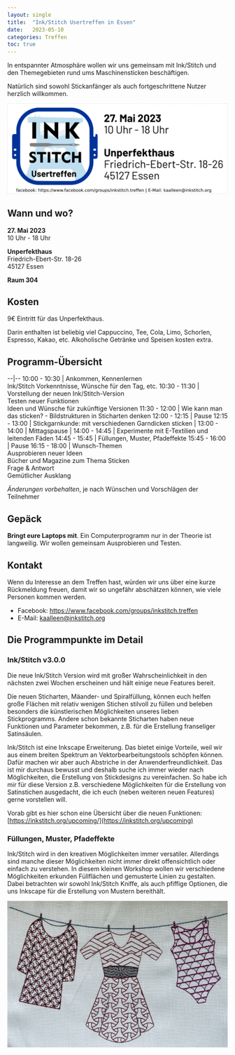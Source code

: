```yaml
---
layout: single
title:  "Ink/Stitch Usertreffen in Essen"
date:   2023-05-10
categories: Treffen
toc: true
---
```

In entspannter Atmosphäre wollen wir uns gemeinsam mit Ink/Stitch und den Themegebieten rund ums Maschinensticken beschäftigen.

Natürlich sind sowohl Stickanfänger als auch fortgeschrittene Nutzer herzlich willkommen.

![UserTreffen](/assets/images/posts/de/usertreffen.png)

## Wann und wo?

**27. Mai 2023**<br>
10 Uhr - 18 Uhr

**Unperfekthaus**<br>
Friedrich-Ebert-Str. 18-26<br>
45127 Essen

**Raum 304**

## Kosten

9€ Eintritt für das Unperfekthaus.

Darin enthalten ist beliebig viel Cappuccino, Tee, Cola, Limo, Schorlen, Espresso, Kakao, etc.
Alkoholische Getränke und Speisen kosten extra.

## Programm-Übersicht

--|--
10:00 - 10:30 | Ankommen, Kennenlernen<br>Ink/Stitch Vorkenntnisse, Wünsche für den Tag, etc.
10:30 - 11:30 | Vorstellung der neuen Ink/Stitch-Version<br>Testen neuer Funktionen<br>Ideen und Wünsche für zukünftige Versionen
11:30 - 12:00 | Wie kann man das sticken? - Bildstrukturen in Sticharten denken
12:00 - 12:15 | Pause
12:15 - 13:00 | Stickgarnkunde: mit verschiedenen Garndicken sticken
|
13:00 - 14:00 | Mittagspause
|
14:00 - 14:45 | Experimente mit E-Textilien und leitenden Fäden
14:45 - 15:45 | Füllungen, Muster, Pfadeffekte
15:45 - 16:00 | Pause
16:15 - 18:00 | Wunsch-Themen<br>Ausprobieren neuer Ideen<br>Bücher und Magazine zum Thema Sticken<br>Frage & Antwort<br>Gemütlicher Ausklang

*Änderungen vorbehalten*, je nach Wünschen und Vorschlägen der Teilnehmer

## Gepäck

**Bringt eure Laptops mit**.
Ein Computerprogramm nur in der Theorie ist langweilig.
Wir wollen gemeinsam Ausprobieren und Testen.

## Kontakt

Wenn du Interesse an dem Treffen hast, würden wir uns über eine kurze Rückmeldung freuen, damit wir so ungefähr abschätzen können, wie viele Personen kommen werden.

* Facebook: <https://www.facebook.com/groups/inkstitch.treffen>
* E-Mail: kaalleen@inkstitch.org

## Die Programmpunkte im Detail

### Ink/Stitch v3.0.0

Die neue Ink/Stitch Version wird mit großer Wahrscheinlichkeit in den nächsten zwei Wochen erscheinen und hält einige neue Features bereit.

Die neuen Sticharten, Mäander- und Spiralfüllung, können euch helfen große Flächen mit relativ wenigen Stichen stilvoll zu füllen und beleben besonders die künstlerischen Möglichkeiten unseres lieben Stickprogramms. Andere schon bekannte Sticharten haben neue Funktionen und Parameter bekommen, z.B. für die Erstellung franseliger Satinsäulen.

Ink/Stitch ist eine Inkscape Erweiterung. Das bietet einige Vorteile, weil wir aus einem breiten Spektrum an Vektorbearbeitungstools schöpfen können. Dafür machen wir aber auch Abstriche in der Anwenderfreundlichkeit. Das ist mir durchaus bewusst und deshalb suche ich immer wieder nach Möglichkeiten, die Erstellung von Stickdesigns zu vereinfachen. So habe ich mir für diese Version z.B. verschiedene Möglichkeiten für die Erstellung von Satinstichen ausgedacht, die ich euch (neben weiteren neuen Features) gerne vorstellen will.

Vorab gibt es hier schon eine Übersicht über die neuen Funktionen: [https://inkstitch.org/upcoming/](https://inkstitch.org/upcoming)

### Füllungen, Muster, Pfadeffekte

Ink/Stitch wird in den kreativen Möglichkeiten immer versatiler. Allerdings sind manche dieser Möglichkeiten nicht immer direkt offensichtlich oder einfach zu verstehen. In diesem kleinen Workshop wollen wir verschiedene Möglichkeiten erkunden Füllflächen und gemusterte Linien zu gestalten. Dabei betrachten wir sowohl Ink/Stitch Kniffe, als auch pfiffige Optionen, die uns Inkscape für die Erstellung von Mustern bereithält.

![Pattern](/assets/images/tutorials/tutorial-preview-images/cloth_line.jpg)


